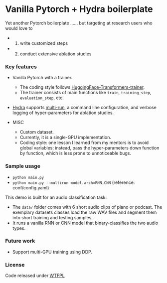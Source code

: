 # Vanilla Pytorch + Hydra boilerplate


Yet another Pytorch boilerplate ...... but targeting at research users who would love to 
- 1) write customized steps
- 2) conduct extensive ablation studies

### Key features

- Vanilla Pytorch with a trainer.
    - The coding style follows [HuggingFace-Transformers-trainer](https://huggingface.co/docs/transformers/main_classes/trainerm).
    - The trainer consists of main functions like `train`, `training_step`, `evaluation_step`, etc.
- [Hydra](https://hydra.cc/) supports [multi-run](https://hydra.cc/docs/tutorials/basic/running_your_app/multi-run/), a command line configuration, and verbose logging of hyper-parameters for ablation studies.

- MISC 
    - Custom dataset.
    - Currently, it is a single-GPU implementation.
    - Coding style: one lesson I learned from my mentors is to avoid global variables; instead, pass the hyper-parameters down function by function, which is less prone to unnoticeable bugs.

### Sample usage
- `python main.py`
- `python main.py --multirun model.arch=RNN,CNN`
(reference: conf/config.yaml)

This demo is built for an audio classification task:
- The `data/` folder comes with 6 short audio clips of piano or podcast. The exemplary datasets classes load the raw WAV files and segment them into short training and testing samples. 
- It runs a vanilla RNN or CNN model that binary-classifies the two audio types.

### Future work
- Support multi-GPU training using DDP.


### License
Code released under [WTFPL](http://www.wtfpl.net/)

